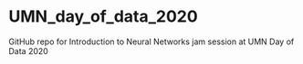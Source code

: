 # UMN_day_of_data_2020
GitHub repo for Introduction to Neural Networks jam session at UMN Day of Data 2020
